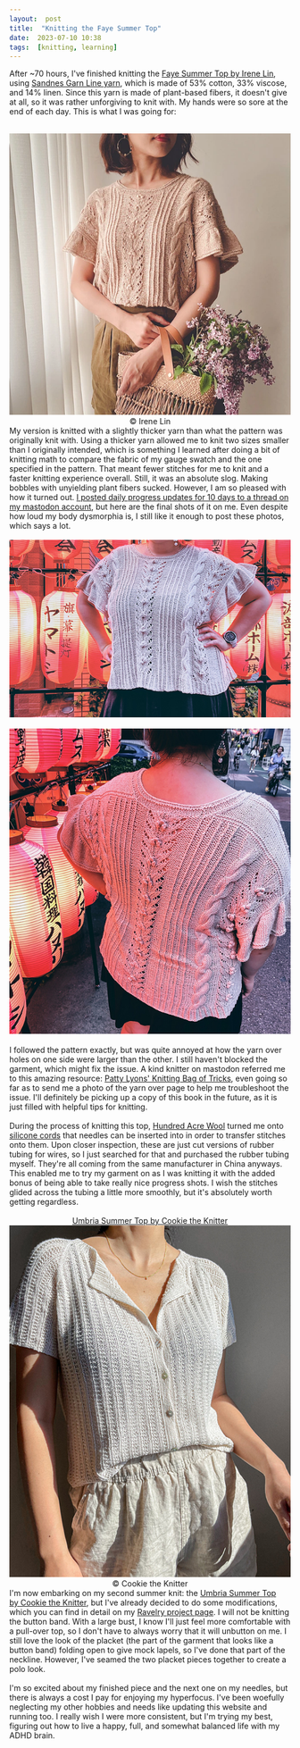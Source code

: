```yaml
---
layout:  post
title:  "Knitting the Faye Summer Top"
date:  2023-07-10 10:38
tags:  [knitting, learning]
---
```

After ~70 hours, I've finished knitting the <a target="_blank" href="https://www.ravelry.com/projects/foolishfibers/faye-summer-top">Faye Summer Top by Irene Lin</a>, using <a target="_blank" href="https://www.sandnes-garn.com/line#long_description">Sandnes Garn Line yarn</a>, which is made of 53% cotton, 33% viscose, and 14% linen. Since this yarn is made of plant-based fibers, it doesn't give at all, so it was rather unforgiving to knit with. My hands were so sore at the end of each day.<!--excerpt--> This is what I was going for:
<br>
<br>
<center>
    <img src="/graphics/blog/faye-summer-top-irene-lin.png" title="a slim person holding a rattan bag with flowers, wearing a dusty pink loose fitting knitted blouse that features soft ruffle sleeves and lots of intricate cables and baubles.">
    <br>
    © Irene Lin
</center>
My version is knitted with a slightly thicker yarn than what the pattern was originally knit with. Using a thicker yarn allowed me to knit two sizes smaller than I originally intended, which is something I learned after doing a bit of knitting math to compare the fabric of my gauge swatch and the one specified in the pattern. That meant fewer stitches for me to knit and a faster knitting experience overall. Still, it was an absolute slog. Making bobbles with unyielding plant fibers sucked. However, I am so pleased with how it turned out. <a href="https://cutie.city/@lostletters/110610974087677793" target="_blank">I posted daily progress updates for 10 days to a thread on my mastodon account</a>, but here are the final shots of it on me. Even despite how loud my body dysmorphia is, I still like it enough to post these photos, which says a lot. 
<br>
<br>
<center>
	<img src="/graphics/blog/faye-summer-top-front.png" title="A person stands in front of a wall of pink lanterns. The photo is cropped at the neck and thighs. She is wearing a cream top with bobbles, cables, and ribbing and is posed to highlight the short and ruffled sleeves.">
	<br>
	<br>
	<img src="/graphics/blog/faye-summer-top-back.png" title="A person stands in front of a wall of pink lanterns. The photo is cropped at the neck and knees. She is facing away from the camera, wearing a cream top with bobbles, cables, and ribbing and is posed to highlight the details on the back of the top.">
</center>
<br>
I followed the pattern exactly, but was quite annoyed at how the yarn over holes on one side were larger than the other. I still haven't blocked the garment, which might fix the issue. A kind knitter on mastodon referred me to this amazing resource: <a target="_blank" href="https://pattylyons.com/product/patty-lyons-knitting-bag-of-tricks/">Patty Lyons' Knitting Bag of Tricks</a>, even going so far as to send me a photo of the yarn over page to help me troubleshoot the issue. I'll definitely be picking up a copy of this book in the future, as it is just filled with helpful tips for knitting. 
<br>
<br>
During the process of knitting this top, <a target="_blank" href="https://youtu.be/ZRzRL4V66w0?t=1667">Hundred Acre Wool</a> turned me onto <a target="_blank" href="https://www.etsy.com/listing/1124509243/knit-keeper-cord-xl-project-set?ref=yr_purchases">silicone cords</a> that needles can be inserted into in order to transfer stitches onto them. Upon closer inspection, these are just cut versions of rubber tubing for wires, so I just searched for that and purchased the rubber tubing myself. They're all coming from the same manufacturer in China anyways. This enabled me to try my garment on as I was knitting it with the added bonus of being able to take really nice progress shots. I wish the stitches glided across the tubing a little more smoothly, but it's absolutely worth getting regardless. 
<br>
<br>
<center>
    <a href="https://www.ravelry.com/patterns/library/umbria-summer-top" target="_blank">
    Umbria Summer Top by Cookie the Knitter
    </a>
    <img src="/graphics/blog/umbria-summer-top.png" title="A slim person standing in sunlight, wearing a white cardigan that's slightly un-buttoned so that the upper tips nearly form a lapel. The cardigan has an ribbed texture all over.">
    <br>
    © Cookie the Knitter
</center>
I'm now embarking on my second summer knit: the <a href="https://www.ravelry.com/patterns/library/umbria-summer-top" target="_blank">Umbria Summer Top by Cookie the Knitter</a>, but I've already decided to do some modifications, which you can find in detail on my <a href="https://www.ravelry.com/projects/foolishfibers/umbria-summer-top" target="_blank">Ravelry project page</a>. I will not be knitting the button band. With a large bust, I know I'll just feel more comfortable with a pull-over top, so I don't have to always worry that it will unbutton on me. I still love the look of the placket (the part of the garment that looks like a button band) folding open to give mock lapels, so I've done that part of the neckline. However, I've seamed the two placket pieces together to create a polo look.
<br>
<br>
I'm so excited about my finished piece and the next one on my needles, but there is always a cost I pay for enjoying my hyperfocus. I've been woefully neglecting my other hobbies and needs like updating this website and running too. I really wish I were more consistent, but I'm trying my best, figuring out how to live a happy, full, and somewhat balanced life with my ADHD brain.